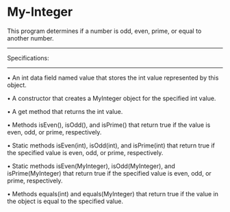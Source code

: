# My-Integer

This program determines if a number is odd, even, prime, or equal to another number.

<hr>
Specifications:
<hr>

• An int data field named value that stores the int value represented by this object.

• A constructor that creates a MyInteger object for the specified int value.

• A get method that returns the int value.

• Methods isEven(), isOdd(), and isPrime() that return true if the value is even, odd, or prime,
respectively.

• Static methods isEven(int), isOdd(int), and isPrime(int) that return true if the specified value is
even, odd, or prime, respectively.

• Static methods isEven(MyInteger), isOdd(MyInteger), and isPrime(MyInteger) that return
true if the specified value is even, odd, or prime, respectively.

• Methods equals(int) and equals(MyInteger) that return true if the value in the object is equal to the
specified value.
